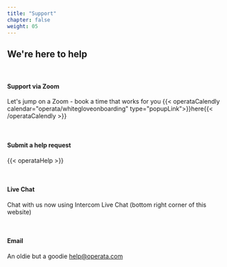 ```yaml
---
title: "Support"
chapter: false
weight: 05
---
```

## We're here to help

<br />

#### Support via Zoom
Let's jump on a Zoom - book a time that works for you {{< operataCalendly calendar="operata/whitegloveonboarding" type="popupLink">}}here{{< /operataCalendly >}}

<br />

#### Submit a help request
{{< operataHelp >}}

<br />

#### Live Chat
Chat with us now using Intercom Live Chat (bottom right corner of this website)

<br />

#### Email
An oldie but a goodie [help@operata.com](mailto:help@operata.com)
